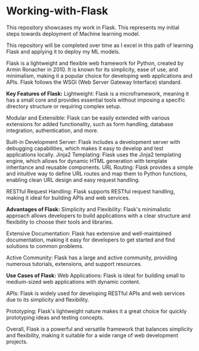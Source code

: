 # Working-with-Flask
This repository showcases my work in Flask. This represents my initial steps towards deployment of Machine learning model.

This repository will be completed over time as I excel in this path of learning Flask and applying it to deploy my ML models.

Flask is a lightweight and flexible web framework for Python, created by Armin Ronacher in 2010. It is known for its simplicity, ease of use, and minimalism, making it a popular choice for developing web applications and APIs. Flask follows the WSGI (Web Server Gateway Interface) standard.

**Key Features of Flask:**
Lightweight: Flask is a microframework, meaning it has a small core and provides essential tools without imposing a specific directory structure or requiring complex setup.

Modular and Extensible: Flask can be easily extended with various extensions for added functionality, such as form handling, database integration, authentication, and more.

Built-in Development Server: Flask includes a development server with debugging capabilities, which makes it easy to develop and test applications locally.
Jinja2 Templating: Flask uses the Jinja2 templating engine, which allows for dynamic HTML generation with template inheritance and reusable components.
URL Routing: Flask provides a simple and intuitive way to define URL routes and map them to Python functions, enabling clean URL design and easy request handling.

RESTful Request Handling: Flask supports RESTful request handling, making it ideal for building APIs and web services.

**Advantages of Flask:**
Simplicity and Flexibility: Flask's minimalistic approach allows developers to build applications with a clear structure and flexibility to choose their tools and libraries.

Extensive Documentation: Flask has extensive and well-maintained documentation, making it easy for developers to get started and find solutions to common problems.

Active Community: Flask has a large and active community, providing numerous tutorials, extensions, and support resources.

**Use Cases of Flask:**
Web Applications: Flask is ideal for building small to medium-sized web applications with dynamic content.

APIs: Flask is widely used for developing RESTful APIs and web services due to its simplicity and flexibility.

Prototyping: Flask's lightweight nature makes it a great choice for quickly prototyping ideas and testing concepts.

Overall, Flask is a powerful and versatile framework that balances simplicity and flexibility, making it suitable for a wide range of web development projects.

